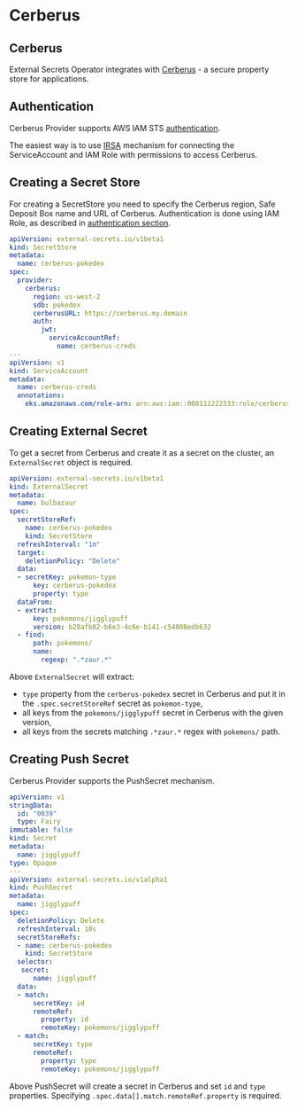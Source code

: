 # Cerberus

## Cerberus
External Secrets Operator integrates with [Cerberus](https://engineering.nike.com/cerberus/) - a secure property store for applications.

## Authentication
Cerberus Provider supports AWS IAM STS [authentication](https://engineering.nike.com/cerberus/docs/authentication/aws-iam-sts-authentication).

The easiest way is to use [IRSA](https://docs.aws.amazon.com/eks/latest/userguide/iam-roles-for-service-accounts.html) mechanism for connecting the ServiceAccount and IAM Role with permissions to access Cerberus. 

## Creating a Secret Store
For creating a SecretStore you need to specify the Cerberus region, Safe Deposit Box name and URL of Cerberus. Authentication is done using IAM Role, as described in [authentication section](#authentication).

```yml
apiVersion: external-secrets.io/v1beta1
kind: SecretStore
metadata:
  name: cerberus-pokedex
spec:
  provider:
    cerberus:
      region: us-west-2
      sdb: pokedex
      cerberusURL: https://cerberus.my.domain
      auth:
        jwt:
          serviceAccountRef:
            name: cerberus-creds
---
apiVersion: v1
kind: ServiceAccount
metadata:
  name: cerberus-creds
  annotations:
    eks.amazonaws.com/role-arn: arn:aws:iam::000111222333:role/cerberus-read-access
```

## Creating External Secret
To get a secret from Cerberus and create it as a secret on the cluster, an `ExternalSecret` object is required.

```yml
apiVersion: external-secrets.io/v1beta1
kind: ExternalSecret
metadata:
  name: bulbazaur
spec:
  secretStoreRef:
    name: cerberus-pokedex
    kind: SecretStore
  refreshInterval: "1m"
  target:
    deletionPolicy: "Delete"
  data:
  - secretKey: pokemon-type 
      key: cerberus-pokedex
      property: type
  dataFrom:
  - extract:
      key: pokemons/jigglypuff
      version: b28afb82-b6e3-4c6e-b141-c54808edb632
  - find:
      path: pokemons/
      name:
        regexp: ".*zaur.*"
```

Above `ExternalSecret` will extract:
- `type` property from the `cerberus-pokedex` secret in Cerberus and put it in the `.spec.secretStoreRef` secret as `pokemon-type`,
- all keys from the `pokemons/jigglypuff` secret in Cerberus with the given version,
- all keys from the secrets matching `.*zaur.*` regex with `pokemons/` path.

## Creating Push Secret
Cerberus Provider supports the PushSecret mechanism.

```yml
apiVersion: v1
stringData:
  id: "0039"
  type: Fairy
immutable: false
kind: Secret
metadata:
  name: jigglypuff
type: Opaque
---
apiVersion: external-secrets.io/v1alpha1
kind: PushSecret
metadata:
  name: jigglypuff
spec:
  deletionPolicy: Delete
  refreshInterval: 10s
  secretStoreRefs:
  - name: cerberus-pokedex
    kind: SecretStore
  selector:
   secret:
      name: jigglypuff
  data:
  - match:
      secretKey: id
      remoteRef:
        property: id
        remoteKey: pokemons/jigglypuff
  - match:
      secretKey: type
      remoteRef:
        property: type
        remoteKey: pokemons/jigglypuff
```

Above PushSecret will create a secret in Cerberus and set `id` and `type` properties. Specifying `.spec.data[].match.remoteRef.property` is required.
